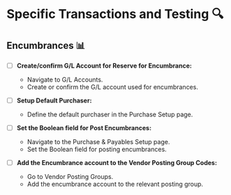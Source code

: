 # Specific Transactions and Testing 🔍

## Encumbrances 📊

- [ ] **Create/confirm G/L Account for Reserve for Encumbrance:**
  - Navigate to G/L Accounts.
  - Create or confirm the G/L account used for encumbrances.

- [ ] **Setup Default Purchaser:**
  - Define the default purchaser in the Purchase Setup page.

- [ ] **Set the Boolean field for Post Encumbrances:**
  - Navigate to the Purchase & Payables Setup page.
  - Set the Boolean field for posting encumbrances.

- [ ] **Add the Encumbrance account to the Vendor Posting Group Codes:**
  - Go to Vendor Posting Groups.
  - Add the encumbrance account to the relevant posting group.
